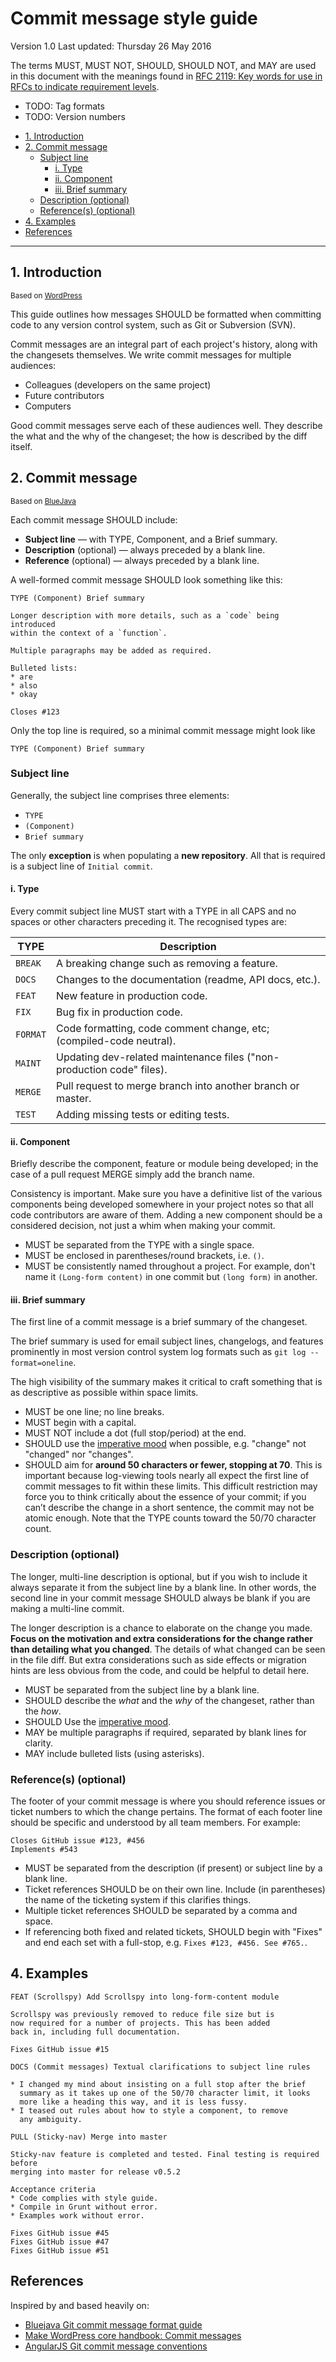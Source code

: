 # Commit message style guide

Version 1.0
Last updated: Thursday 26 May 2016

The terms MUST, MUST NOT, SHOULD, SHOULD NOT, and MAY are used in this document with the meanings found in [RFC 2119: Key words for use in RFCs to indicate requirement levels](https://www.ietf.org/rfc/rfc2119.txt).

* TODO: Tag formats
* TODO: Version numbers

<!-- MarkdownTOC -->

- [1. Introduction](#1-introduction)
- [2. Commit message](#2-commit-message)
    - [Subject line](#subject-line)
        - [i. Type](#i-type)
        - [ii. Component](#ii-component)
        - [iii. Brief summary](#iii-brief-summary)
    - [Description \(optional\)](#description-optional)
    - [Reference\(s\) \(optional\)](#references-optional)
- [4. Examples](#4-examples)
- [References](#references)

<!-- /MarkdownTOC -->

---

## 1. Introduction

<sub>Based on [WordPress][wordpresscommit]</sub>

This guide outlines how messages SHOULD be formatted when committing code to any version control system, such as Git or Subversion (SVN).

Commit messages are an integral part of each project's history, along with the changesets themselves. We write commit messages for multiple audiences: 

* Colleagues (developers on the same project)
* Future contributors
* Computers
 
Good commit messages serve each of these audiences well. They describe the what and the why of the changeset; the how is described by the diff itself.




## 2. Commit message

<sub>Based on [BlueJava][bluejavacommit]</sub>

Each commit message SHOULD include:

* **Subject line** — with TYPE, Component, and a Brief summary.
* **Description** (optional) — always preceded by a blank line.
* **Reference** (optional) — always preceded by a blank line.

A well-formed commit message SHOULD look something like this:

```
TYPE (Component) Brief summary

Longer description with more details, such as a `code` being introduced
within the context of a `function`.

Multiple paragraphs may be added as required.

Bulleted lists:
* are
* also
* okay

Closes #123
```

Only the top line is required, so a minimal commit message might look like

```
TYPE (Component) Brief summary
```




### Subject line

Generally, the subject line comprises three elements:

* `TYPE`
* `(Component)`
* `Brief summary`

The only **exception** is when populating a **new repository**. All that is required is a subject line of `Initial commit`.




#### i. Type

Every commit subject line MUST start with a TYPE in all CAPS and no spaces or other characters preceding it. The recognised types are:

<table>
    <thead>
        <tr>
            <th>TYPE</th>
            <th>Description</th>
        </tr>
    </thead>
    <tbody>
        <tr>
            <td><code>BREAK</code></td>
            <td>A breaking change such as removing a feature.</td>
        </tr>
        <tr>
            <td><code>DOCS</code></td>
            <td>Changes to the documentation (readme, API docs, etc.).</td>
        </tr>        
        <tr>
            <td><code>FEAT</code></td>
            <td>New feature in production code.</td>
        </tr>
        <tr>
            <td><code>FIX</code></td>
            <td>Bug fix in production code.</td>
        </tr>
        <tr>
            <td><code>FORMAT</code></td>
            <td>Code formatting, code comment change, etc; (compiled-code neutral).</td>
        </tr>
        <tr>
            <td><code>MAINT</code></td>
            <td>Updating dev-related maintenance files ("non-production code" files).</td>
        </tr>
        <tr>
            <td><code>MERGE</code></td>
            <td>Pull request to merge branch into another branch or master.</td>
        </tr>
        <tr>
            <td><code>TEST</code></td>
            <td>Adding missing tests or editing tests.</td>
        </tr>        
    </tbody>
</table>




#### ii. Component

Briefly describe the component, feature or module being developed; in the case of a pull request MERGE simply add the branch name.

Consistency is important. Make sure you have a definitive list of the various components being developed somewhere in your project notes so that all code contributors are aware of them. Adding a new component should be a considered decision, not just a whim when making your commit.

* MUST be separated from the TYPE with a single space.
* MUST be enclosed in parentheses/round brackets, i.e. `()`.
* MUST be consistently named throughout a project. For example, don't name it `(Long-form content)` in one commit but `(long form)` in another.




#### iii. Brief summary

The first line of a commit message is a brief summary of the changeset. 

The brief summary is used for email subject lines, changelogs, and features prominently in most version control system log formats such as `git log --format=oneline`.

The high visibility of the summary makes it critical to craft something that is as descriptive as possible within space limits.

* MUST be one line; no line breaks.
* MUST begin with a capital.
* MUST NOT include a dot (full stop/period) at the end.
* SHOULD use the [imperative mood][wikipedia-imperative] when possible, e.g. "change" not "changed" nor "changes".
* SHOULD aim for **around 50 characters or fewer, stopping at 70**. This is important because log-viewing tools nearly all expect the first line of commit messages to fit within these limits. This difficult restriction may force you to think critically about the essence of your commit; if you can’t describe the change in a short sentence, the commit may not be atomic enough. Note that the TYPE counts toward the 50/70 character count.



### Description (optional)

The longer, multi-line description is optional, but if you wish to include it always separate it from the subject line by a blank line. In other words, the second line in your commit message SHOULD always be blank if you are making a multi-line commit.

The longer description is a chance to elaborate on the change you made. **Focus on the motivation and extra considerations for the change rather than detailing what you changed**. The details of what changed can be seen in the file diff. But extra considerations such as side effects or migration hints are less obvious from the code, and could be helpful to detail here.

* MUST be separated from the subject line by a blank line.
* SHOULD describe the _what_ and the _why_ of the changeset, rather than the _how_.
* SHOULD Use the [imperative mood][wikipedia-imperative].
* MAY be multiple paragraphs if required, separated by blank lines for clarity.
* MAY include bulleted lists (using asterisks).




### Reference(s) (optional)

The footer of your commit message is where you should reference issues or ticket numbers to which the change pertains. The format of each footer line should be specific and understood by all team members. For example:

```
Closes GitHub issue #123, #456
Implements #543
```

* MUST be separated from the description (if present) or subject line by a blank line.
* Ticket references SHOULD be on their own line. Include (in parentheses) the name of the ticketing system if this clarifies things.
* Multiple ticket references SHOULD be separated by a comma and space.
* If referencing both fixed and related tickets, SHOULD begin with "Fixes" and end each set with a full-stop, e.g. `Fixes #123, #456. See #765.`.




## 4. Examples

```
FEAT (Scrollspy) Add Scrollspy into long-form-content module

Scrollspy was previously removed to reduce file size but is
now required for a number of projects. This has been added
back in, including full documentation.

Fixes GitHub issue #15
```

```
DOCS (Commit messages) Textual clarifications to subject line rules

* I changed my mind about insisting on a full stop after the brief 
  summary as it takes up one of the 50/70 character limit, it looks
  more like a heading this way, and it is less fussy.
* I teased out rules about how to style a component, to remove 
  any ambiguity.
```

```
PULL (Sticky-nav) Merge into master

Sticky-nav feature is completed and tested. Final testing is required before 
merging into master for release v0.5.2

Acceptance criteria
* Code complies with style guide.
* Compile in Grunt without error.
* Examples work without error.

Fixes GitHub issue #45
Fixes GitHub issue #47
Fixes GitHub issue #51
```


## References

Inspired by and based heavily on:

* [Bluejava Git commit message format guide][bluejavacommit]
* [Make WordPress core handbook: Commit messages][wordpresscommit]
* [AngularJS Git commit message conventions][angularjs]

[bluejavacommit]: https://github.com/bluejava/git-commit-guide "Bluejava Git commit message format guide"
[wordpresscommit]: https://make.wordpress.org/core/handbook/best-practices/commit-messages/ "Make WordPress Core commit messages"
[wikipedia-imperative]: https://en.wikipedia.org/wiki/Imperative_mood "The imperative is a grammatical mood that forms commands or requests, including the giving of prohibition or permission, or any other kind of advice or exhortation."
[angularjs]: https://gist.github.com/stephenparish/9941e89d80e2bc58a153 "Commit Message Conventions by Stephen Parish"